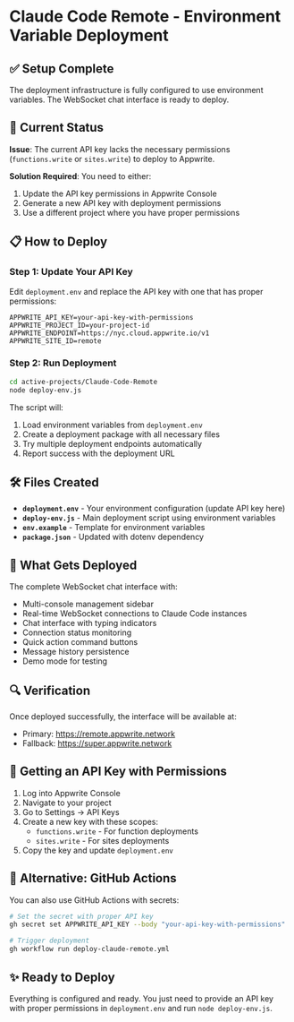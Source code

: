 # Claude Code Remote - Environment Variable Deployment

## ✅ Setup Complete

The deployment infrastructure is fully configured to use environment variables. The WebSocket chat interface is ready to deploy.

## 🔐 Current Status

**Issue**: The current API key lacks the necessary permissions (`functions.write` or `sites.write`) to deploy to Appwrite.

**Solution Required**: You need to either:
1. Update the API key permissions in Appwrite Console
2. Generate a new API key with deployment permissions
3. Use a different project where you have proper permissions

## 📋 How to Deploy

### Step 1: Update Your API Key

Edit `deployment.env` and replace the API key with one that has proper permissions:

```env
APPWRITE_API_KEY=your-api-key-with-permissions
APPWRITE_PROJECT_ID=your-project-id
APPWRITE_ENDPOINT=https://nyc.cloud.appwrite.io/v1
APPWRITE_SITE_ID=remote
```

### Step 2: Run Deployment

```bash
cd active-projects/Claude-Code-Remote
node deploy-env.js
```

The script will:
1. Load environment variables from `deployment.env`
2. Create a deployment package with all necessary files
3. Try multiple deployment endpoints automatically
4. Report success with the deployment URL

## 🛠️ Files Created

- **`deployment.env`** - Your environment configuration (update API key here)
- **`deploy-env.js`** - Main deployment script using environment variables
- **`env.example`** - Template for environment variables
- **`package.json`** - Updated with dotenv dependency

## 🎯 What Gets Deployed

The complete WebSocket chat interface with:
- Multi-console management sidebar
- Real-time WebSocket connections to Claude Code instances
- Chat interface with typing indicators
- Connection status monitoring
- Quick action command buttons
- Message history persistence
- Demo mode for testing

## 🔍 Verification

Once deployed successfully, the interface will be available at:
- Primary: https://remote.appwrite.network
- Fallback: https://super.appwrite.network

## 📝 Getting an API Key with Permissions

1. Log into Appwrite Console
2. Navigate to your project
3. Go to Settings → API Keys
4. Create a new key with these scopes:
   - `functions.write` - For function deployments
   - `sites.write` - For sites deployments
5. Copy the key and update `deployment.env`

## 🚀 Alternative: GitHub Actions

You can also use GitHub Actions with secrets:

```bash
# Set the secret with proper API key
gh secret set APPWRITE_API_KEY --body "your-api-key-with-permissions"

# Trigger deployment
gh workflow run deploy-claude-remote.yml
```

## ✨ Ready to Deploy

Everything is configured and ready. You just need to provide an API key with proper permissions in `deployment.env` and run `node deploy-env.js`.